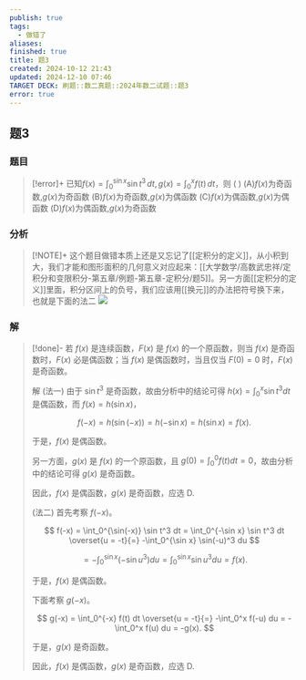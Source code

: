 ```yaml
---
publish: true
tags:
  - 做错了
aliases: 
finished: true
title: 题3
created: 2024-10-12 21:43
updated: 2024-12-10 07:46
TARGET DECK: 刷题::数二真题::2024年数二试题::题3
error: true
---
```

## 题3
### 题目
> [!error]+
> 已知$f(x) = \int_{0}^{\sin x} \sin t^3 \, dt, g(x) = \int_{0}^{x} f(t) \, dt$，则 ( )
> (A)$f(x)$为奇函数,$g(x)$为奇函数 
> (B)$f(x)$为奇函数,$g(x)$为偶函数
> (C)$f(x)$为偶函数,$g(x)$为偶函数 
> (D)$f(x)$为偶函数,$g(x)$为奇函数
### 分析
> [!NOTE]+
> 这个题目做错本质上还是又忘记了[[定积分的定义]]，从小积到大，我们才能和图形面积的几何意义对应起来：[[大学数学/高数武忠祥/定积分和变限积分-第五章/例题-第五章-定积分/题5]]。另一方面[[定积分的定义]]里面，积分区间上的负号，我们应该用[[换元]]的办法把符号换下来，也就是下面的法二
> ![](https://img.hwenyi.live/202412101545648.webp)
### 解
> [!done]-
> 若 $f(x)$ 是连续函数，$F(x)$ 是 $f(x)$ 的一个原函数，则当 $f(x)$ 是奇函数时，$F(x)$ 必是偶函数；当 $f(x)$ 是偶函数时，当且仅当 $F(0) = 0$ 时，$F(x)$ 是奇函数。
> 
> 解 (法一) 由于 $\sin t^3$ 是奇函数，故由分析中的结论可得 $h(x) = \int_0^x \sin t^3 dt$ 是偶函数，而 $f(x) = h(\sin x)$，
> 
> $$
> f(-x) = h(\sin(-x)) = h(-\sin x) = h(\sin x) = f(x).
> $$
> 
> 于是，$f(x)$ 是偶函数。
> 
> 另一方面，$g(x)$ 是 $f(x)$ 的一个原函数，且 $g(0) = \int_0^0 f(t)dt = 0$，故由分析中的结论可得 $g(x)$ 是奇函数。
> 
> 因此，$f(x)$ 是偶函数，$g(x)$ 是奇函数，应选 D.
> 
> (法二) 首先考察 $f(-x)$。
> 
> $$
> f(-x) = \int_0^{\sin(-x)} \sin t^3 dt = \int_0^{-\sin x} \sin t^3 dt \overset{u = -t}{=} -\int_0^{\sin x} \sin(-u)^3 du
> $$
> 
> $$
> = -\int_0^{\sin x} (-\sin u^3) du = \int_0^{\sin x} \sin u^3 du = f(x).
> $$
> 
> 于是，$f(x)$ 是偶函数。
> 
> 下面考察 $g(-x)$。
> 
> $$
> g(-x) = \int_0^{-x} f(t) dt \overset{u = -t}{=} -\int_0^x f(-u) du = -\int_0^x f(u) du = -g(x).
> $$
> 
> 于是，$g(x)$ 是奇函数。
> 
> 因此，$f(x)$ 是偶函数，$g(x)$ 是奇函数，应选 D.